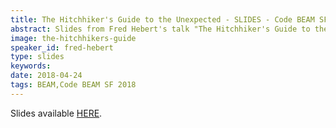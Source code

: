 ```yaml
---
title: The Hitchhiker's Guide to the Unexpected - SLIDES - Code BEAM SF 2018
abstract: Slides from Fred Hebert's talk "The Hitchhiker's Guide to the Unexpected" - Code BEAM SF 2018
image: the-hitchhikers-guide
speaker_id: fred-hebert
type: slides
keywords: 
date: 2018-04-24
tags: BEAM,Code BEAM SF 2018
---
```

Slides available <a href="http://s3.amazonaws.com/erlang-conferences-production/media/files/000/000/885/original/Fred_Hebert_-_The_hitchhikers_guide_to_the_unexpected.pdf?1524570533" target="_blank">HERE</a>.
